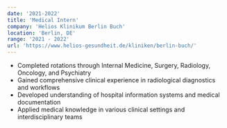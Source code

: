 ```yaml
---
date: '2021-2022'
title: 'Medical Intern'
company: 'Helios Klinikum Berlin Buch'
location: 'Berlin, DE'
range: '2021 - 2022'
url: 'https://www.helios-gesundheit.de/kliniken/berlin-buch/'
---
```


- Completed rotations through Internal Medicine, Surgery, Radiology, Oncology, and Psychiatry
- Gained comprehensive clinical experience in radiological diagnostics and workflows
- Developed understanding of hospital information systems and medical documentation
- Applied medical knowledge in various clinical settings and interdisciplinary teams
